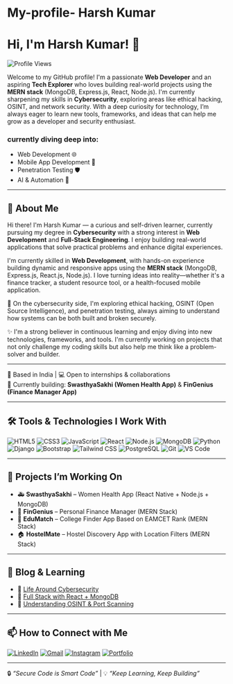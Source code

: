# My-profile- Harsh Kumar 

# Hi, I'm Harsh Kumar! 👋

![Profile Views](https://komarev.com/ghpvc/?username=HarshKumar5822&color=blue)

Welcome to my GitHub profile! I'm a passionate **Web Developer** and an aspiring **Tech Explorer** who loves building real-world projects using the **MERN stack** (MongoDB, Express.js, React, Node.js). I'm currently sharpening my skills in **Cybersecurity**, exploring areas like ethical hacking, OSINT, and network security. With a deep curiosity for technology, I’m always eager to learn new tools, frameworks, and ideas that can help me grow as a developer and security enthusiast.
### currently diving deep into:
- Web Development 🌐
- Mobile App Development 📱
- Penetration Testing 🛡️
- AI & Automation 🤖

---

## 🧠 About Me

Hi there! I'm Harsh Kumar — a curious and self-driven learner, currently pursuing my degree in **Cybersecurity** with a strong interest in **Web Development** and **Full-Stack Engineering**. I enjoy building real-world applications that solve practical problems and enhance digital experiences.

I'm currently skilled in **Web Development**, with hands-on experience building dynamic and responsive apps using the **MERN stack** (MongoDB, Express.js, React.js, Node.js). I love turning ideas into reality—whether it's a finance tracker, a student resource tool, or a health-focused mobile application.

🔐 On the cybersecurity side, I'm exploring ethical hacking, OSINT (Open Source Intelligence), and penetration testing, always aiming to understand how systems can be both built and broken securely.

✨ I'm a strong believer in continuous learning and enjoy diving into new technologies, frameworks, and tools. I'm currently working on projects that not only challenge my coding skills but also help me think like a problem-solver and builder.

---


📍 Based in India | 💻 Open to internships & collaborations  
🚀 Currently building: **SwasthyaSakhi (Women Health App)** & **FinGenius (Finance Manager App)**

---

## 🛠️ Tools & Technologies I Work With

![HTML5](https://img.shields.io/badge/-HTML5-E34F26?logo=html5&logoColor=white)
![CSS3](https://img.shields.io/badge/-CSS3-1572B6?logo=css3)
![JavaScript](https://img.shields.io/badge/-JavaScript-F7DF1E?logo=javascript&logoColor=black)
![React](https://img.shields.io/badge/-React-61DAFB?logo=react&logoColor=black)
![Node.js](https://img.shields.io/badge/-Node.js-339933?logo=node.js)
![MongoDB](https://img.shields.io/badge/-MongoDB-47A248?logo=mongodb&logoColor=white)
![Python](https://img.shields.io/badge/-Python-3776AB?logo=python)
![Django](https://img.shields.io/badge/-Django-092E20?logo=django)
![Bootstrap](https://img.shields.io/badge/-Bootstrap-563D7C?logo=bootstrap)
![Tailwind CSS](https://img.shields.io/badge/-Tailwind_CSS-38B2AC?logo=tailwind-css&logoColor=white)
![PostgreSQL](https://img.shields.io/badge/-PostgreSQL-4169E1?logo=postgresql&logoColor=white)
![Git](https://img.shields.io/badge/-Git-F05032?logo=git)
![VS Code](https://img.shields.io/badge/-VS_Code-007ACC?logo=visual-studio-code)

---

## 🔭 Projects I’m Working On

- 🚑 **SwasthyaSakhi** – Women Health App (React Native + Node.js + MongoDB)
- 💸 **FinGenius** – Personal Finance Manager (MERN Stack)
- 📘 **EduMatch** – College Finder App Based on EAMCET Rank (MERN Stack)
- 🏠 **HostelMate** – Hostel Discovery App with Location Filters (MERN Stack)

---

## 📝 Blog & Learning
- 📗 [Life Around Cybersecurity](#)
- 📘 [Full Stack with React + MongoDB](#)
- 🔐 [Understanding OSINT & Port Scanning](#)

---

## 📫 How to Connect with Me

[![LinkedIn](https://img.shields.io/badge/-LinkedIn-0077B5?logo=linkedin&logoColor=white)](https://www.linkedin.com/in/harsh-kumar-936b47293)
[![Gmail](https://img.shields.io/badge/-Gmail-D14836?logo=gmail&logoColor=white)](mailto:harshkragrawal2006@gmail.com)
[![Instagram](https://img.shields.io/badge/-Instagram-E4405F?logo=instagram&logoColor=white)](https://www.instagram.com/_happiestboyharshu_?igsh=bjZxZDJteHRqdnk2)
[![Portfolio](https://img.shields.io/badge/-Portfolio-000?logo=firefox&logoColor=white)](https://YOURPORTFOLIO.com)

---

🔒 _“Secure Code is Smart Code”_ | 💡 _“Keep Learning, Keep Building”_
